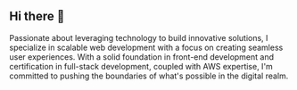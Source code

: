 ## Hi there 👋

Passionate about leveraging technology to build innovative solutions, I specialize in scalable web development with a focus on creating seamless user experiences. With a solid foundation in front-end development and certification in full-stack development, coupled with AWS expertise, I'm committed to pushing the boundaries of what's possible in the digital realm.



<!--
**nikhilduacan/nikhilduacan** is a ✨ _special_ ✨ repository because its `README.md` (this file) appears on your GitHub profile.

Here are some ideas to get you started:

- 🔭 I’m currently working on ...
- 🌱 I’m currently learning ...
- 👯 I’m looking to collaborate on ...
- 🤔 I’m looking for help with ...
- 💬 Ask me about ...
- 📫 How to reach me: ...
- 😄 Pronouns: ...
- ⚡ Fun fact: ...
-->
